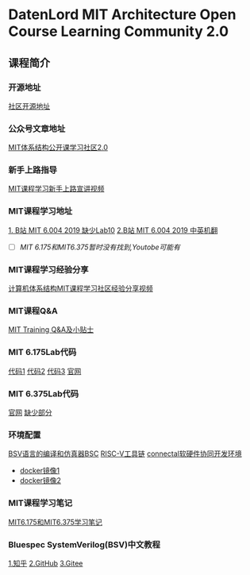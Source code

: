 # DatenLord MIT Architecture Open Course Learning Community 2.0

## 课程简介

### 开源地址

[社区开源地址](https://github.com/datenlord/training)

### 公众号文章地址

[MIT体系结构公开课学习社区2.0](https://mp.weixin.qq.com/s?__biz=MzkwNTMzOTE2MA==&mid=2247486264&idx=1&sn=ad81b9fa69e87cf8c1b887174ce42775&chksm=c12ff464e4f1499a0d57f615ee8e62c8d5247e4e220d7066944b646e0795d0f560abd6a585c6&scene=126&sessionid=1707057675&subscene=7&clicktime=1707057680&enterid=1707057680&key=c793b92e3a921214250d01057158c4a7fcce672bcb28b03eb2a85c57e4b664ad52d9e2bce1df08a087b10cbcfb967f96cb6615b95530e6d3c84fa07a3b9bfcccd58d925b22149dc6077bf6d5e383a2383e82275c63f6d420688a87e55dc5f152456caa104c1b95b61be3f20f389d2aae46a1b640f6787595d5d6fe71f759a30b&ascene=0&uin=MjM4ODc3NDE1NQ%3D%3D&devicetype=Windows+11+x64&version=6309092b&lang=zh_CN&countrycode=CN&exportkey=n_ChQIAhIQZzavpTCqgX6nBaW2QvuR8xLgAQIE97dBBAEAAAAAALqXDgcLS24AAAAOpnltbLcz9gKNyK89dVj0Oi%2BTTiBffz2e6c1cicmHyjb%2BkUukFYx9%2F2OCV2V47KLWhlAfJKlriAWVU4IgHZR9IAY6v65CTiHgHGwVgXb%2FTiCJGonuZIZjuWew3xpY9Yx80mQiUQjIhBxmET7LL676noOcITyR%2FVi8hb0UkSLCIp1E%2BWSruERTwEGDhaqQlWMYOP2W7zbqwjXHnWdVhntL1090nlwZufetWlAN3ZNg1JT5zg7efgX%2BdwMiHwFtdWEarvkRguoT5aK8&acctmode=0&pass_ticket=sOJ%2ByPV3u0x4zKJyHmM%2FtmT1wiGsCdeW8ItLKGKIWsIcC7zaNlyGou3uJPjMoNiThqBduXTRBKSju7JzrgcK2w%3D%3D&wx_header=1&fasttmpl_type=0&fasttmpl_fullversion=7061955-zh_CN-zip&fasttmpl_flag=1)

### 新手上路指导

[MIT课程学习新手上路宣讲视频](https://www.bilibili.com/video/BV1u8411i7Qw/?spm_id_from=333.1007.top_right_bar_window_history.content.click)

### MIT课程学习地址

[1. B站 MIT 6.004 2019  缺少Lab10](https://www.bilibili.com/video/BV1KK411u7FX/?spm_id_from=333.1007.top_right_bar_window_history.content.click)
[2.B站 MIT 6.004 2019  中英机翻](https://www.bilibili.com/video/BV197411s736/?spm_id_from=333.337.search-card.all.click&vd_source=2cb22062bbd1ad0823747ec35d88c863)

* [ ] *MIT 6.175和MIT6.375暂时没有找到,Youtobe可能有*

### MIT课程学习经验分享

[计算机体系结构MIT课程学习社区经验分享视频](https://www.bilibili.com/video/BV1cs4y1r7T3/?spm_id_from=333.1007.top_right_bar_window_history.content.click)

### MIT课程Q&A

[MIT Training Q&amp;A及小贴士](https://mp.weixin.qq.com/s?__biz=MzkwNTMzOTE2MA==&mid=2247485751&idx=3&sn=36a5323b3c32984bb94c97b313aa0c23&chksm=c0f80140f78f8856abd37f667cbd06a3267eed4ed34c1d36f16f527d8613ea14d1dbdcad0b8f&scene=21#wechat_redirect)

### MIT 6.175Lab代码

[代码1](https://github.com/dmendelsohn/6.175)
[代码2](https://github.com/kazutoiris/MIT6.175)
[代码3](https://github.com/GTwhy/MIT_6.175)
[官网](http://csg.csail.mit.edu/6.175/)

### MIT 6.375Lab代码

[官网]([官网](http://csg.csail.mit.edu/6.375/6_375_2019_www/index.html))
[缺少部分](https://github.com/adamgallas/MIT_Bluespec_RISCV_Tutorial)

### 环境配置

[BSV语言的编译和仿真器BSC](https://github.com/B-Lang-org/bsc/releases)
[RISC-V工具链](https://github.com/stnolting/riscv-gcc-prebuilt)
[connectal软硬件协同开发环境](https://github.com/cambridgehackers/connectal)

* [docker镜像1](https://hub.docker.com/r/pwang7/connectal)
* [docker镜像2](https://hub.docker.com/r/kazutoiris/connectal)

### MIT课程学习笔记

[MIT6.175和MIT6.375学习笔记](https://mp.weixin.qq.com/s/I5bPw_AUWTh2VgzAm4SHhg)

### Bluespec SystemVerilog(BSV)中文教程

[1.知乎](https://zhuanlan.zhihu.com/p/469917984)
[2.GitHub](https://link.zhihu.com/?target=https%3A//github.com/WangXuan95/BSV_Tutorial_cn)
[3.Gitee](https://gitee.com/wangxuan95/BSV_Tutorial_cn)
